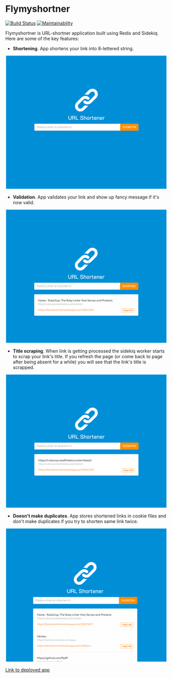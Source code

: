 # Flymyshortner
[![Build Status](https://travis-ci.org/fly49/flymyshortner.svg?branch=master)](https://travis-ci.org/fly49/flymyshortner)
[![Maintainability](https://api.codeclimate.com/v1/badges/523e76279e5a0cb4976b/maintainability)](https://codeclimate.com/github/fly49/flymyshortner/maintainability)

Flymyshortner is URL-shortner application built using Redis and Sidekiq. Here are some of the key features:

* __Shortening__. App shortens your link into 8-lettered string.

<p align="center"><img src ="https://github.com/fly49/flymyshortner/blob/master/gifs/first_g.gif" /></p>

* __Validation__. App validates your link and show up fancy message if it's now valid.

<p align="center"><img src ="https://github.com/fly49/flymyshortner/blob/master/gifs/second_g.gif" /></p>

* __Title scraping__. When link is getting processed the sidekiq worker starts to scrap your link's title. If you refresh the page (or come back to page after being absent for a while) you will see that the link's title is scrapped.

<p align="center"><img src ="https://github.com/fly49/flymyshortner/blob/master/gifs/third_g.gif" /></p>

* __Doesn't make duplicates__. App stores shortened links in cookie files and don't make duplicates if you try to shorten same link twice.

<p align="center"><img src ="https://github.com/fly49/flymyshortner/blob/master/gifs/forth_g.gif" /></p>

[Link to deployed app](https://flymyshortner.herokuapp.com/)
